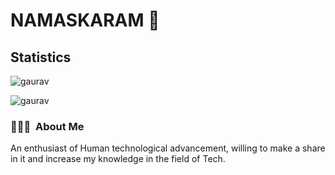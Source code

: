 # NAMASKARAM 👋

## Statistics
<p align="left"> <img src="https://github-readme-stats.vercel.app/api?username=Gaurav-822&langs_count=8&count_private=true&show_icons=true&theme=blue-green" alt="gaurav" />
<p align="left"> <img src="http://github-readme-streak-stats.herokuapp.com/?user=Gaurav-822&theme=github-dark&date_format=M%20j%5B%2C%20Y%5D" alt="gaurav" /></p>

### 👨🏻‍💻 &nbsp;About Me

An enthusiast of Human technological advancement, willing to make a share in it and increase my knowledge in the field of Tech.
